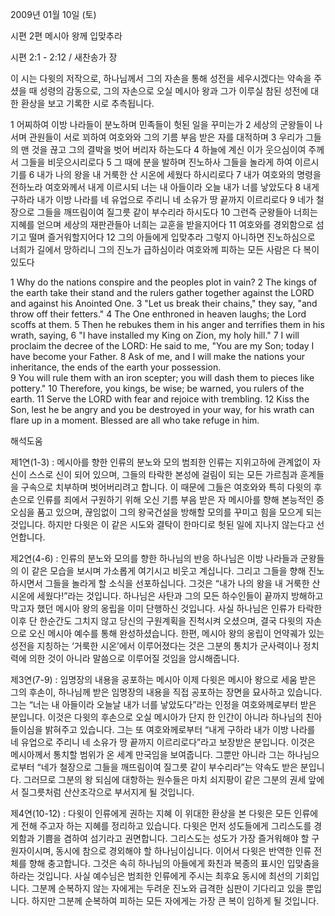 2009년 01월 10일 (토)

시편 2편 메시아 왕께 입맞추라



시편 2:1 - 2:12 / 새찬송가  장


이 시는 다윗의 저작으로, 
하나님께서 그의 자손을 통해 성전을 세우시겠다는 약속을 주셨을 때 성령의 감동으로, 
그의 자손으로 오실 메시아 왕과 그가 이루실 참된 성전에 대한 환상을 보고 기록한 시로 추측됩니다. 

1  어찌하여 이방 나라들이 분노하며 민족들이 헛된 일을 꾸미는가
2  세상의 군왕들이 나서며 관원들이 서로 꾀하여 
 여호와와 그의 기름 부음 받은 자를 대적하며
3  우리가 그들의 맨 것을 끊고 그의 결박을 벗어 버리자 하는도다
4  하늘에 계신 이가 웃으심이여 주께서 그들을 비웃으시리로다
5  그 때에 분을 발하며 진노하사 그들을 놀라게 하여 이르시기를
6  내가 나의 왕을 내 거룩한 산 시온에 세웠다 하시리로다
7  내가 여호와의 명령을 전하노라 여호와께서 내게 이르시되 
너는 내 아들이라 오늘 내가 너를 낳았도다
8  내게 구하라 내가 이방 나라를 네 유업으로 주리니 네 소유가 땅 끝까지 이르리로다
9  네가 철장으로 그들을 깨뜨림이여 질그릇 같이 부수리라 하시도다
10  그런즉 군왕들아 너희는 지혜를 얻으며 세상의 재판관들아 너희는 교훈을 받을지어다
11  여호와를 경외함으로 섬기고 떨며 즐거워할지어다
12  그의 아들에게 입맞추라 
  그렇지 아니하면 진노하심으로 너희가 길에서 망하리니 
  그의 진노가 급하심이라 
 여호와께 피하는 모든 사람은 다 복이 있도다 

1  Why do the nations conspire and the peoples plot in vain? 
2  The kings of the earth take their stand and the rulers gather together against the LORD and against his Anointed One. 
3  "Let us break their chains," they say, "and throw off their fetters." 
4  The One enthroned in heaven laughs;  the Lord scoffs at them. 
5   Then he rebukes them in his anger and terrifies them in his wrath, saying, 
6  "I have installed my King on Zion, my holy hill." 
7  I will proclaim the decree of the LORD: He said to me, "You are my Son; today I have become your Father. 
8  Ask of me, and I will make the nations your inheritance, the ends of the earth your possession.  
9  You will rule them with an iron scepter; you will dash them to pieces like pottery." 
10  Therefore, you kings, be wise; be warned, you rulers of the earth. 
11  Serve the LORD with fear and rejoice with trembling. 
12  Kiss the Son, lest he be angry and you be destroyed in your way, for his wrath can flare up in a moment. Blessed are all who take refuge in him.

해석도움





제1연(1-3) : 메시아를 향한 인류의 분노와 모의
범죄한 인류는 지위고하에 관계없이 자신이 스스로 신이 되어 있으며, 그들의 타락한 본성에 걸림이 되는 모든 가르침과 훈계들을 구속으로 치부하며 벗어버리려고 합니다. 이 때문에 그들은 여호와와 특히 다윗의 후손으로 인류를 죄에서 구원하기 위해 오신 기름 부음 받은 자 메시아를 향해 본능적인 증오심을 품고 있으며, 끊임없이 그의 왕국건설을 방해할 모의를 꾸미고 힘을 모으게 되는 것입니다. 하지만 다윗은 이 같은 시도와 결탁이 한마디로 헛된 일에 지나지 않는다고 선언합니다.  

제2연(4-6) : 인류의 분노와 모의를 향한 하나님의 반응 
하나님은 이방 나라들과 군왕들의 이 같은 모습을 보시며 가소롭게 여기시고 비웃고 계십니다. 그리고 그들을 향해 진노하시면서 그들을 놀라게 할 소식을 선포하십니다. 그것은 “내가 나의 왕을 내 거룩한 산 시온에 세웠다!”라는 것입니다. 하나님은 사탄과 그의 모든 하수인들이 끝까지 방해하고 막고자 했던 메시아 왕의 옹립을 이미 단행하신 것입니다. 사실 하나님은 인류가 타락한 이후 단 한순간도 그치지 않고 당신의 구원계획을 진척시켜 오셨으며, 결국 다윗의 자손으로 오신 메시아 예수를 통해 완성하셨습니다. 한편, 메시아 왕의 옹립이 언약궤가 있는 성전을 지칭하는 ‘거룩한 시온’에서 이루어졌다는 것은 그분의 통치가 군사력이나 정치력에 의한 것이 아니라 말씀으로 이루어질 것임을 암시해줍니다.    

제3연(7-9) : 임명장의 내용을 공포하는 메시아
이제 다윗은 메시아 왕으로 세움 받은 그의 후손이, 하나님께 받은 임명장의 내용을 직접 공포하는 장면을 묘사하고 있습니다. 그는 “너는 내 아들이라 오늘날 내가 너를 낳았도다”라는 인정을 여호와께로부터 받은 분입니다. 이것은 다윗의 후손으로 오실 메시아가 단지 한 인간이 아니라 하나님의 친아들이심을 밝혀주고 있습니다. 그는 또 여호와께로부터 “내게 구하라 내가 이방 나라를 네 유업으로 주리니 네 소유가 땅 끝까지 이르리로다”라고 보장받은 분입니다. 이것은 메시아께서 통치할 범위가 온 세계 만국임을 보여줍니다. 그뿐만 아니라 그는 하나님으로부터 “네가 철장으로 그들을 깨뜨림이여 질그릇 같이 부수리라”는 약속도 받은 분입니다. 그러므로 그분의 왕 되심에 대항하는 원수들은 마치 쇠지팡이 같은 그분의 권세 앞에서 질그릇처럼 산산조각으로 부서지게 될 것입니다. 

제4연(10-12) : 다윗이 인류에게 권하는 지혜
이 위대한 환상을 본 다윗은 모든 인류에게 전해 주고자 하는 지혜를 정리하고 있습니다. 다윗은 먼저 성도들에게 그리스도를 경외함과 기쁨을 겸하여 섬기라고 권면합니다. 그리스도는 성도가 가장 즐거워해야 할 구원자이시며, 동시에 참으로 경외해야 할 하나님이십니다. 이어서 다윗은 반역한 인류 전체를 향해 충고합니다. 그것은 속히 하나님의 아들에게 화친과 복종의 표시인 입맞춤을 하라는 것입니다. 사실 예수님은 범죄한 인류에게 주시는 최후요 동시에 최선의 기회입니다. 그분께 순복하지 않는 자에게는 두려운 진노와 급격한 심판이 기다리고 있을 뿐입니다. 하지만 그분께 순복하여 피하는 모든 자에게는 가장 큰 복이 임하게 될 것입니다.